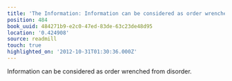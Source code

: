 ```yaml
---
title: 'The Information: Information can be considered as order wrenched from disorde…'
position: 484
book_uuid: 484271b9-e2c0-47ed-83de-63c23de48d95
location: '0.424908'
source: readmill
touch: true
highlighted_on: '2012-10-31T01:30:36.000Z'
---
```


Information can be considered as order wrenched from disorder.
